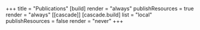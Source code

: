 +++
title = "Publications"
[build]
  render = "always"
  publishResources = true
  render = "always"
[[cascade]]
  [cascade.build]
    list = "local"
    publishResources = false
    render = "never"
+++
